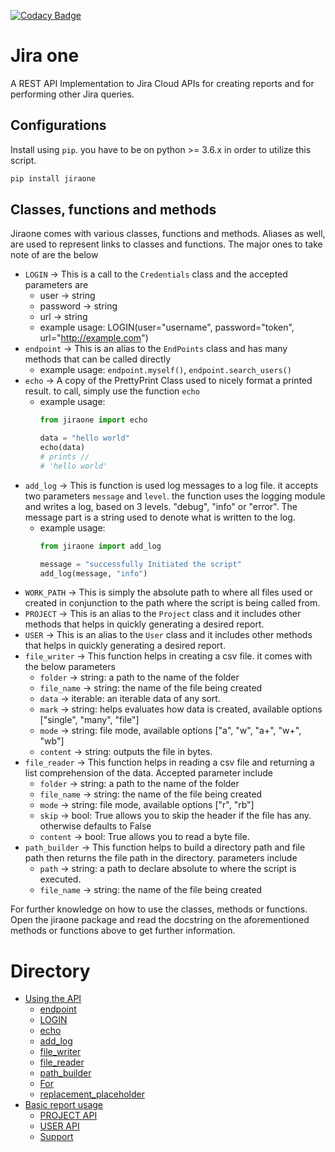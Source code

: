 [![Codacy Badge](https://app.codacy.com/project/badge/Grade/86f1594e0ac3406aa9609c4cd7c70642)](https://www.codacy.com/gh/princenyeche/atlassian-cloud-api/dashboard?utm_source=github.com&amp;utm_medium=referral&amp;utm_content=princenyeche/atlassian-cloud-api&amp;utm_campaign=Badge_Grade)

# Jira one
A REST API Implementation to Jira Cloud APIs for creating reports and for performing other Jira queries.

## Configurations
Install using `pip`. you have to be on python >= 3.6.x in order to utilize this script.
```bash
pip install jiraone
```

## Classes, functions and methods
Jiraone comes with various classes, functions and methods. Aliases as well, are used to represent
links to classes and functions. The major ones to take note of are the below
* `LOGIN` -&gt; This is a call to the `Credentials` class and the accepted parameters are
  * user -&gt; string
  * password -&gt; string
  * url -&gt; string
  * example usage: LOGIN(user="username", password="token", url="http://example.com")
* `endpoint` -&gt; This is an alias to the `EndPoints` class and has many methods that can be called directly
  * example usage: `endpoint.myself()`, `endpoint.search_users()`
* `echo` -&gt; A copy of the PrettyPrint Class used to nicely format a printed result. to call, simply use the function `echo`
  * example usage: 
     ```python
    from jiraone import echo
    
    data = "hello world"
    echo(data)
    # prints //
    # 'hello world'
     ```
* `add_log` -&gt; This is function is used log messages to a log file. it accepts two parameters `message` and `level`.
the function uses the logging module and writes a log, based on 3 levels. "debug", "info" or "error". The message part
is a string used to denote what is written to the log.
  * example usage:
     ```python
    from jiraone import add_log
    
    message = "successfully Initiated the script"
    add_log(message, "info")
     ```
* `WORK_PATH` -&gt; This is simply the absolute path to where all files used or created in conjunction to the path where the script is
being called from.
* `PROJECT` -&gt; This is an alias to the `Project` class and it includes other methods that helps in quickly generating a
desired report.
* `USER` -&gt; This is an alias to the `User` class and it includes other methods that helps in quickly generating a
desired report.
* `file_writer` -&gt; This function helps in creating a csv file. it comes with the below parameters 
  * `folder` -> string: a path to the name of the folder
  * `file_name` -> string: the name of the file being created
  * `data` -> iterable: an iterable data of any sort.
  * `mark` -> string: helps evaluates how data is created, available options ["single", "many", "file"]
  * `mode` -> string: file mode, available options ["a", "w", "a+", "w+", "wb"]
  * `content` -> string: outputs the file in bytes.
* `file_reader`  -&gt; This function helps in reading a csv file and returning a list comprehension of the data. Accepted
parameter include
  * `folder` -> string: a path to the name of the folder
  * `file_name` -> string: the name of the file being created
  * `mode` -> string: file mode, available options ["r", "rb"]
  * `skip` -> bool: True allows you to skip the header if the file has any. otherwise defaults to False
  * `content` -> bool: True allows you to read a byte file.
* `path_builder` -&gt; This function helps to build a directory path and file path then returns the file path in the directory.
parameters include
  * `path` -> string: a path to declare absolute to where the script is executed.
  * `file_name` -> string: the name of the file being created

For further knowledge on how to use the classes, methods or functions. Open the jiraone package and read the docstring on the
aforementioned methods or functions above to get further information.

# Directory
* [Using the API](https://princenyeche.github.io/atlassian-cloud-api/api/#using-the-api)
  * [endpoint](https://princenyeche.github.io/atlassian-cloud-api/api/#endpoint)
  * [LOGIN](https://princenyeche.github.io/atlassian-cloud-api/api/#login)
  * [echo](https://princenyeche.github.io/atlassian-cloud-api/api/#echo)
  * [add_log](https://princenyeche.github.io/atlassian-cloud-api/api/#add-log)
  * [file_writer](https://princenyeche.github.io/atlassian-cloud-api/api/#file-writer)
  * [file_reader](https://princenyeche.github.io/atlassian-cloud-api/api/#file-reader)
  * [path_builder](https://princenyeche.github.io/atlassian-cloud-api/api/#path-builder)
  * [For](https://princenyeche.github.io/atlassian-cloud-api/api/#for)
  * [replacement_placeholder](https://princenyeche.github.io/atlassian-cloud-api/api/#replacement-placeholder)
* [Basic report usage](https://github.com)
  * [PROJECT API](https://princenyeche.github.io/atlassian-cloud-api/report/#poject-api)
  * [USER API](https://princenyeche.github.io/atlassian-cloud-api/report/#user-api)
  * [Support](https://princenyeche.github.io/atlassian-cloud-api/report/#support)
